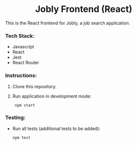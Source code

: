 # <div align="center">
  <h1 align="center">
    Jobly Frontend (React)
  </h1>
</div>

This is the React frontend for Jobly, a job search application.

### Tech Stack:
* Javascript
* React
* Jest
* React Router

### Instructions:

1. Clone this repository.
2. Run application in development mode:

        npm start
### Testing:
   
* Run all tests (additional tests to be added):

      npm test

